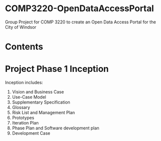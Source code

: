 # COMP3220-OpenDataAccessPortal
Group Project for COMP 3220 to create an Open Data Access Portal for the City of Windsor
<br/>
# Contents

# Project Phase 1 Inception
Inception includes:<br/>
1. Vision and Business Case<br/>
2. Use-Case Model<br/>
3. Supplementary Specification<br/>
4. Glossary<br/>
5. Risk List and Management Plan<br/>
6. Prototypes<br/>
7. Iteration Plan<br/>
8. Phase Plan and Software development plan<br/>
9. Development Case
